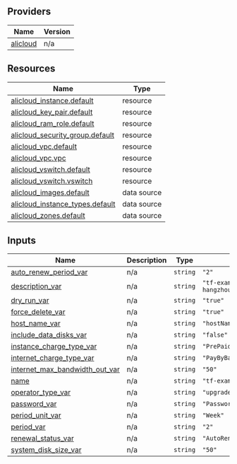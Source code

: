 <!-- BEGIN_TF_DOCS -->
## Providers

| Name | Version |
|------|---------|
| <a name="provider_alicloud"></a> [alicloud](#provider\_alicloud) | n/a |

## Resources

| Name | Type |
|------|------|
| [alicloud_instance.default](https://registry.terraform.io/providers/hashicorp/alicloud/latest/docs/resources/instance) | resource |
| [alicloud_key_pair.default](https://registry.terraform.io/providers/hashicorp/alicloud/latest/docs/resources/key_pair) | resource |
| [alicloud_ram_role.default](https://registry.terraform.io/providers/hashicorp/alicloud/latest/docs/resources/ram_role) | resource |
| [alicloud_security_group.default](https://registry.terraform.io/providers/hashicorp/alicloud/latest/docs/resources/security_group) | resource |
| [alicloud_vpc.default](https://registry.terraform.io/providers/hashicorp/alicloud/latest/docs/resources/vpc) | resource |
| [alicloud_vpc.vpc](https://registry.terraform.io/providers/hashicorp/alicloud/latest/docs/resources/vpc) | resource |
| [alicloud_vswitch.default](https://registry.terraform.io/providers/hashicorp/alicloud/latest/docs/resources/vswitch) | resource |
| [alicloud_vswitch.vswitch](https://registry.terraform.io/providers/hashicorp/alicloud/latest/docs/resources/vswitch) | resource |
| [alicloud_images.default](https://registry.terraform.io/providers/hashicorp/alicloud/latest/docs/data-sources/images) | data source |
| [alicloud_instance_types.default](https://registry.terraform.io/providers/hashicorp/alicloud/latest/docs/data-sources/instance_types) | data source |
| [alicloud_zones.default](https://registry.terraform.io/providers/hashicorp/alicloud/latest/docs/data-sources/zones) | data source |

## Inputs

| Name | Description | Type | Default | Required |
|------|-------------|------|---------|:--------:|
| <a name="input_auto_renew_period_var"></a> [auto\_renew\_period\_var](#input\_auto\_renew\_period\_var) | n/a | `string` | `"2"` | no |
| <a name="input_description_var"></a> [description\_var](#input\_description\_var) | n/a | `string` | `"tf-examplecn-hangzhouEcsInstanceConfigPrePaid8932_description"` | no |
| <a name="input_dry_run_var"></a> [dry\_run\_var](#input\_dry\_run\_var) | n/a | `string` | `"true"` | no |
| <a name="input_force_delete_var"></a> [force\_delete\_var](#input\_force\_delete\_var) | n/a | `string` | `"true"` | no |
| <a name="input_host_name_var"></a> [host\_name\_var](#input\_host\_name\_var) | n/a | `string` | `"hostNameExample"` | no |
| <a name="input_include_data_disks_var"></a> [include\_data\_disks\_var](#input\_include\_data\_disks\_var) | n/a | `string` | `"false"` | no |
| <a name="input_instance_charge_type_var"></a> [instance\_charge\_type\_var](#input\_instance\_charge\_type\_var) | n/a | `string` | `"PrePaid"` | no |
| <a name="input_internet_charge_type_var"></a> [internet\_charge\_type\_var](#input\_internet\_charge\_type\_var) | n/a | `string` | `"PayByBandwidth"` | no |
| <a name="input_internet_max_bandwidth_out_var"></a> [internet\_max\_bandwidth\_out\_var](#input\_internet\_max\_bandwidth\_out\_var) | n/a | `string` | `"50"` | no |
| <a name="input_name"></a> [name](#input\_name) | n/a | `string` | `"tf-examplecn-hangzhouEcsInstance4516"` | no |
| <a name="input_operator_type_var"></a> [operator\_type\_var](#input\_operator\_type\_var) | n/a | `string` | `"upgrade"` | no |
| <a name="input_password_var"></a> [password\_var](#input\_password\_var) | n/a | `string` | `"Password123"` | no |
| <a name="input_period_unit_var"></a> [period\_unit\_var](#input\_period\_unit\_var) | n/a | `string` | `"Week"` | no |
| <a name="input_period_var"></a> [period\_var](#input\_period\_var) | n/a | `string` | `"2"` | no |
| <a name="input_renewal_status_var"></a> [renewal\_status\_var](#input\_renewal\_status\_var) | n/a | `string` | `"AutoRenewal"` | no |
| <a name="input_system_disk_size_var"></a> [system\_disk\_size\_var](#input\_system\_disk\_size\_var) | n/a | `string` | `"50"` | no |
<!-- END_TF_DOCS -->    